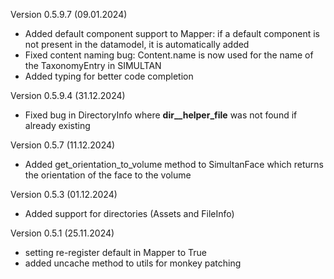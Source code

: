 Version 0.5.9.7 (09.01.2024)
- Added default component support to Mapper: if a default component is not present in the datamodel, it is automatically added
- Fixed content naming bug: Content.name is now used for the name of the TaxonomyEntry in SIMULTAN
- Added typing for better code completion

Version 0.5.9.4 (31.12.2024)
- Fixed bug in DirectoryInfo where __dir__helper_file__ was not found if already existing

Version 0.5.7 (11.12.2024)
- Added get_orientation_to_volume method to SimultanFace which returns the orientation of the face to the volume

Version 0.5.3 (01.12.2024)
- Added support for directories (Assets and FileInfo)

Version 0.5.1 (25.11.2024)

- setting re-register default in Mapper to True
- added uncache method to utils for monkey patching
